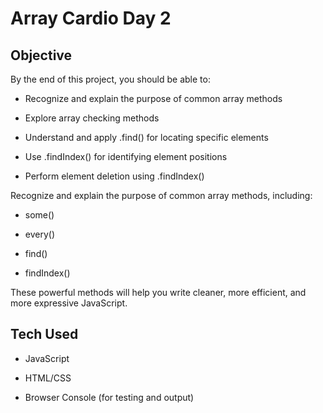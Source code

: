 # Array Cardio Day 2
  ## Objective
By the end of this project, you should be able to:

- Recognize and explain the purpose of common array methods

- Explore array checking methods

- Understand and apply .find() for locating specific elements

- Use .findIndex() for identifying element positions

- Perform element deletion using .findIndex()

Recognize and explain the purpose of common array methods, including:

- some()

- every()

- find()

- findIndex()

These powerful methods will help you write cleaner, more efficient, and more expressive JavaScript.

## Tech Used
- JavaScript

- HTML/CSS

- Browser Console (for testing and output)